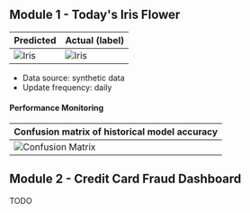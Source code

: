 
## Module 1 - Today's Iris Flower 

| Predicted | Actual (label)
|--------|------- 
| ![Iris](https://raw.githubusercontent.com/featurestoreorg/serverless-ml-course/gh-pages/assets/latest_iris.png) | ![Iris](https://raw.githubusercontent.com/featurestoreorg/serverless-ml-course/gh-pages/assets/actual_iris.png) 

 * Data source: synthetic data
 * Update frequency: daily

#### Performance Monitoring 

|Confusion matrix of historical model accuracy 
|-------- 
| ![Confusion Matrix](https://raw.githubusercontent.com/featurestoreorg/serverless-ml-course/gh-pages/assets/confusion_matrix.png)


## Module 2 - Credit Card Fraud Dashboard


TODO


